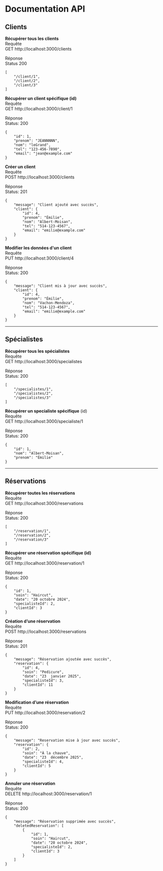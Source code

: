 # Documentation API  
## Clients  
__Récupérer tous les clients__  
Requête  
GET http://localhost:3000/clients 
  
Réponse  
Status 200  

```
[  
    "/client/1",  
    "/client/2",  
    "/client/3"  
]
```  

__Récupérer un client spécifique (id)__  
Requête  
GET http://localhost:3000/client/1  
  
Réponse   
Status: 200  

```
{  
    "id": 1,  
    "prenom": "JEANNNNN",  
    "nom": "leGrand",  
    "tel": "123-456-7890",  
    "email": "jean@example.com"  
}
```  

__Créer un client__  
Requête  
POST http://localhost:3000/clients  
  
Réponse  
Status: 201 
```
{  
    "message": "Client ajouté avec succès",  
    "client": {  
        "id": 4,  
        "prenom": "Émilie",  
        "nom": "Albert-Moisan",  
        "tel": "514-123-4567",  
        "email": "emilie@example.com"  
    }  
}
```

__Modifier les données d'un client__  
Requête  
PUT http://localhost:3000/client/4  
  
Réponse  
Status: 200  

```
{  
    "message": "Client mis à jour avec succès",  
    "client": {  
        "id": 4,  
        "prenom": "Émilie",  
        "nom": "Vachon-Mendoza",  
        "tel": "514-123-4567",  
        "email": "emilie@example.com"  
    }  
}
```  
-----------------  
## Spécialistes  
__Récupérer tous les spécialistes__  
Requête  
GET http://localhost:3000/specialistes  
  
Réponse  
Status: 200  

```
[  
    "/specialistes/1",  
    "/specialistes/2",  
    "/specialistes/3"  
]
```

__Récupérer un specialiste spécifique__ (id)  
Requête  
GET http://localhost:3000/specialiste/1  
  
Réponse  
Status: 200  

```
{  
    "id": 1,  
    "nom": "Albert-Moisan",  
    "prenom": "Émilie"  
}
```  
-----------------  
## Réservations  
__Récupérer toutes les réservations__  
Requête  
GET http://localhost:3000/reservations  
  
Réponse  
Status: 200  

```
[  
    "/reservation/1",  
    "/reservation/2",  
    "/reservation/3"  
]
```

__Récupérer une réservation spécifique (id)__  
Requête  
GET http://localhost:3000/reservation/1  
  
Réponse  
Status: 200  

```
{  
    "id": 1,  
    "soin": "Haircut",  
    "date": "20 octobre 2024",  
    "specialisteId": 2,  
    "clientId": 3  
}
```

__Création d’une réservation__  
Requête  
POST http://localhost:3000/reservations  
  
Réponse  
Status: 201  

```
{  
    "message": "Réservation ajoutée avec succès",  
    "reservation": {  
        "id": 4,  
        "soin": "Pedicure",  
        "date": "23  janvier 2025",  
        "specialisteId": 3,  
        "clientId": 11  
    }  
}
```

__Modification d’une réservation__  
Requête  
PUT http://localhost:3000/reservation/2  
  
Réponse  
Status: 200  
```
{  
    "message": "Reservation mise à jour avec succès",  
    "reservation": {  
        "id": 2,  
        "soin": "À la chauve",  
        "date": "23  décembre 2025",  
        "specialisteId": 4,  
        "clientId": 5  
    }  
}
```

__Annuler une réservation__  
Requête  
DELETE http://localhost:3000/reservation/1  
  
Réponse  
Status: 200  

```
{  
    "message": "Réservation supprimée avec succès",  
    "deletedReservation": [  
        {  
            "id": 1,  
            "soin": "Haircut",  
            "date": "20 octobre 2024",  
            "specialisteId": 2,  
            "clientId": 3  
        }  
    ]  
}
```
